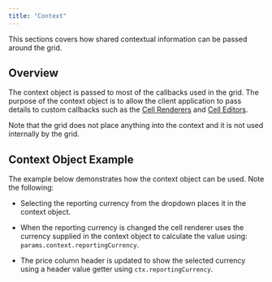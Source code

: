 ```yaml
---
title: "Context"
---
```


This sections covers how shared contextual information can be passed around the grid.

## Overview

The context object is passed to most of the callbacks used in the grid. The purpose of the context object is to allow the client application to pass details to custom callbacks such as the [Cell Renderers](../cell-rendering/) and [Cell Editors](../cell-editing/).

Note that the grid does not place anything into the context and it is not used internally by the grid.

## Context Object Example

The example below demonstrates how the context object can be used. Note the following:

- Selecting the reporting currency from the dropdown places it in the context object.

- When the reporting currency is changed the cell renderer uses the currency supplied in the context object to calculate the value using: `params.context.reportingCurrency`.

- The price column header is updated to show the selected currency using a header value getter using `ctx.reportingCurrency`.

<grid-example title='Context Object' name='context' type='vanilla'></grid-example>
